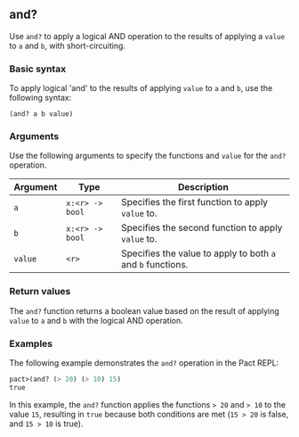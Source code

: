 ## and?
Use `and?` to apply a logical AND operation to the results of applying a `value` to `a` and `b`, with short-circuiting.

### Basic syntax

To apply logical 'and' to the results of applying `value` to `a` and `b`, use the following syntax:

`(and? a b value)`

### Arguments

Use the following arguments to specify the functions and `value` for the `and?` operation.

| Argument | Type | Description |
| --- | --- | --- |
| `a` | `x:<r> -> bool` | Specifies the first function to apply `value` to. |
| `b` | `x:<r> -> bool` | Specifies the second function to apply `value` to. |
| `value` | `<r>` | Specifies the value to apply to both `a` and `b` functions. |

### Return values

The `and?` function returns a boolean value based on the result of applying `value` to `a` and `b` with the logical AND operation.

### Examples

The following example demonstrates the `and?` operation in the Pact REPL:

```lisp
pact>(and? (> 20) (> 10) 15)
true
```

In this example, the `and?` function applies the functions `> 20` and `> 10` to the value `15`, resulting in `true` because both conditions are met (`15 > 20` is false, and `15 > 10` is true).
